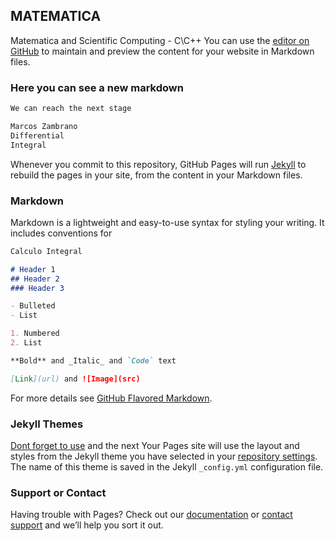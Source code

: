 ## MATEMATICA

Matematica and Scientific Computing - C\C++
You can use the [editor on GitHub](https://github.com/mzambrano77/Main/edit/master/index.md) to maintain and preview the content for your website in Markdown files.
### Here you can see a new markdown
```markdown
We can reach the next stage

Marcos Zambrano
Differential
Integral
```
Whenever you commit to this repository, GitHub Pages will run [Jekyll](https://jekyllrb.com/) to rebuild the pages in your site, from the content in your Markdown files.

### Markdown

Markdown is a lightweight and easy-to-use syntax for styling your writing. It includes conventions for

```markdown
Calculo Integral

# Header 1
## Header 2
### Header 3

- Bulleted
- List

1. Numbered
2. List

**Bold** and _Italic_ and `Code` text

[Link](url) and ![Image](src)
```

For more details see [GitHub Flavored Markdown](https://guides.github.com/features/mastering-markdown/).

### Jekyll Themes
[Dont forget to use](https://gcc.gnu.org/wiki/GFortranBinaries#Windows) and the next
Your Pages site will use the layout and styles from the Jekyll theme you have selected in your [repository settings](https://github.com/mzambrano77/Main/settings). The name of this theme is saved in the Jekyll `_config.yml` configuration file.

### Support or Contact

Having trouble with Pages? Check out our [documentation](https://help.github.com/categories/github-pages-basics/) or [contact support](https://github.com/contact) and we’ll help you sort it out.
